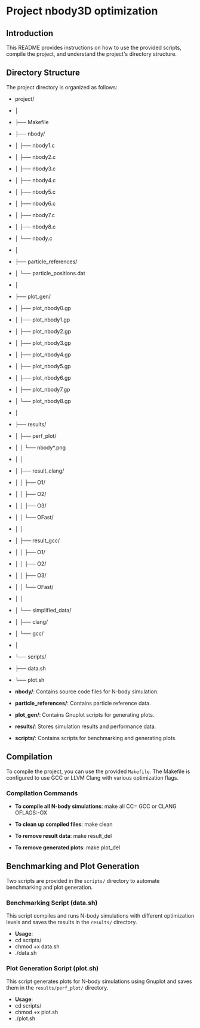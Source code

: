 # Project nbody3D optimization

## Introduction
This README provides instructions on how to use the provided scripts, compile the project, and understand the project's directory structure.

## Directory Structure
The project directory is organized as follows:
- project/
- │
- ├── Makefile
- ├── nbody/
- │ ├── nbody1.c
- │ ├── nbody2.c
- │ ├── nbody3.c
- │ ├── nbody4.c
- │ ├── nbody5.c
- │ ├── nbody6.c
- │ ├── nbody7.c
- │ ├── nbody8.c
- │ └── nbody.c
- │
- ├── particle_references/
- │ └── particle_positions.dat
- │
- ├── plot_gen/
- │ ├── plot_nbody0.gp
- │ ├── plot_nbody1.gp
- │ ├── plot_nbody2.gp
- │ ├── plot_nbody3.gp
- │ ├── plot_nbody4.gp
- │ ├── plot_nbody5.gp
- │ ├── plot_nbody6.gp
- │ ├── plot_nbody7.gp
- │ └── plot_nbody8.gp
- │
- ├── results/
- │ ├── perf_plot/
- │ │ └── nbody*.png
- │ │
- │ ├── result_clang/
- │ │ ├── O1/
- │ │ ├── O2/
- │ │ ├── O3/
- │ │ └── OFast/
- │ │
- │ ├── result_gcc/
- │ │ ├── O1/
- │ │ ├── O2/
- │ │ ├── O3/
- │ │ └── OFast/
- │ │
- │ └── simplified_data/
- │ ├── clang/
- │ └── gcc/
- │
- └── scripts/
- ├── data.sh
- └── plot.sh


- **nbody/**: Contains source code files for N-body simulation.
- **particle_references/**: Contains particle reference data.
- **plot_gen/**: Contains Gnuplot scripts for generating plots.
- **results/**: Stores simulation results and performance data.
- **scripts/**: Contains scripts for benchmarking and generating plots.

## Compilation
To compile the project, you can use the provided `Makefile`. The Makefile is configured to use GCC or LLVM Clang with various optimization flags.

### Compilation Commands

- **To compile all N-body simulations**:
make all CC= GCC or CLANG OFLAGS:-OX

- **To clean up compiled files**:
make clean

- **To remove result data**:
make result_del

- **To remove generated plots**:
make plot_del

## Benchmarking and Plot Generation
Two scripts are provided in the `scripts/` directory to automate benchmarking and plot generation.

### Benchmarking Script (data.sh)
This script compiles and runs N-body simulations with different optimization levels and saves the results in the `results/` directory.

- **Usage**:
- cd scripts/
- chmod +x data.sh
- ./data.sh

### Plot Generation Script (plot.sh)
This script generates plots for N-body simulations using Gnuplot and saves them in the `results/perf_plot/` directory.

- **Usage**:
- cd scripts/
- chmod +x plot.sh
- ./plot.sh

